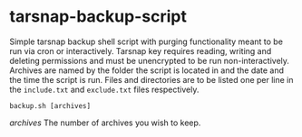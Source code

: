 # tarsnap-backup-script
Simple tarsnap backup shell script with purging functionality meant to be run via cron or interactively. Tarsnap key requires reading, writing and deleting permissions and must be unencrypted to be run non-interactively. Archives are named by the folder the script is located in and the date and the time the script is run. Files and directories are to be listed one per line in the `include.txt` and `exclude.txt` files respectively.

```backup.sh [archives]```

*archives* The number of archives you wish to keep. 
